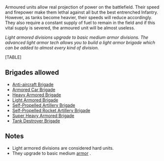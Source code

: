 Armoured units allow real projection of power on the battlefield. Their
speed and firepower make them lethal against all but the best entrenched
Infantry. However, as tanks become heavier, their speeds will reduce
accordingly. They also require a constant supply of fuel to remain in
the field and if this vital supply is severed, the armoured unit will be
almost useless.

*Light armored divisions upgrade to basic medium armor divisions. The
advanced light armor tech allows you to build a light armor brigade
which can be added to almost every kind of division.*

[TABLE]

  

##  Brigades allowed 

-   [Anti-aircraft
    Brigade](/wiki/Anti-aircraft_Brigade "Anti-aircraft Brigade")
-   [Armored Car
    Brigade](/wiki/Armored_Car_Brigade "Armored Car Brigade")
-   [Heavy Armored
    Brigade](/wiki/Heavy_Armored_Brigade "Heavy Armored Brigade")
-   [Light Armored
    Brigade](/wiki/Light_Armored_Brigade "Light Armored Brigade")
-   [Self-Propelled Artillery
    Brigade](/wiki/Self-Propelled_Artillery_Brigade "Self-Propelled Artillery Brigade")
-   [Self-Propelled Rocket Artillery
    Brigade](/wiki/Self-Propelled_Rocket_Artillery_Brigade "Self-Propelled Rocket Artillery Brigade")
-   [Super Heavy Armored
    Brigade](/wiki/Super_Heavy_Armored_Brigade "Super Heavy Armored Brigade")
-   [Tank Destroyer
    Brigade](/wiki/Tank_Destroyer_Brigade "Tank Destroyer Brigade")

##  Notes 

-   Light armored divisions are considered hard units.
-   They upgrade to basic medium
    [armor](/wiki/Armored_Division "Armored Division") .
